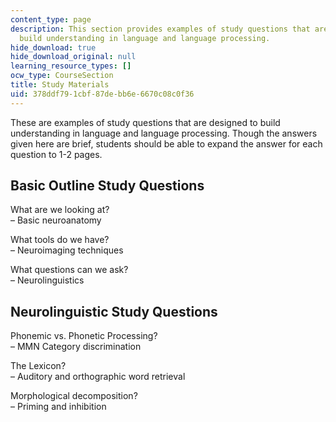 ```yaml
---
content_type: page
description: This section provides examples of study questions that are designed to
  build understanding in language and language processing.
hide_download: true
hide_download_original: null
learning_resource_types: []
ocw_type: CourseSection
title: Study Materials
uid: 378ddf79-1cbf-87de-bb6e-6670c08c0f36
---
```


These are examples of study questions that are designed to build understanding in language and language processing. Though the answers given here are brief, students should be able to expand the answer for each question to 1-2 pages.

Basic Outline Study Questions
-----------------------------

What are we looking at?  
– Basic neuroanatomy  
  
What tools do we have?  
– Neuroimaging techniques  
  
What questions can we ask?  
– Neurolinguistics

Neurolinguistic Study Questions
-------------------------------

Phonemic vs. Phonetic Processing?  
– MMN Category discrimination  
  
The Lexicon?  
– Auditory and orthographic word retrieval  
  
Morphological decomposition?  
– Priming and inhibition